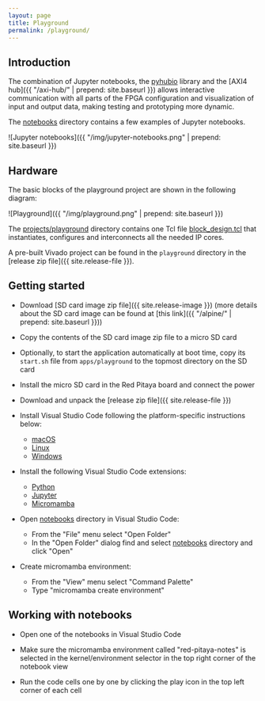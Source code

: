 ```yaml
---
layout: page
title: Playground
permalink: /playground/
---
```


Introduction
-----

The combination of Jupyter notebooks, the [pyhubio](https://github.com/pavel-demin/pyhubio) library and the [AXI4 hub]({{ "/axi-hub/" | prepend: site.baseurl }}) allows interactive communication with all parts of the FPGA configuration and visualization of input and output data, making testing and prototyping more dynamic.

The [notebooks](https://github.com/pavel-demin/red-pitaya-notes/tree/master/notebooks) directory contains a few examples of Jupyter notebooks.

![Jupyter notebooks]({{ "/img/jupyter-notebooks.png" | prepend: site.baseurl }})

Hardware
-----

The basic blocks of the playground project are shown in the following diagram:

![Playground]({{ "/img/playground.png" | prepend: site.baseurl }})

The [projects/playground](https://github.com/pavel-demin/red-pitaya-notes/tree/master/projects/playground) directory contains one Tcl file [block_design.tcl](https://github.com/pavel-demin/red-pitaya-notes/blob/master/projects/playground/block_design.tcl) that instantiates, configures and interconnects all the needed IP cores.

A pre-built Vivado project can be found in the `playground` directory in the [release zip file]({{ site.release-file }}).

Getting started
-----

- Download [SD card image zip file]({{ site.release-image }}) (more details about the SD card image can be found at [this link]({{ "/alpine/" | prepend: site.baseurl }}))
- Copy the contents of the SD card image zip file to a micro SD card
- Optionally, to start the application automatically at boot time, copy its `start.sh` file from `apps/playground` to the topmost directory on the SD card
- Install the micro SD card in the Red Pitaya board and connect the power
- Download and unpack the [release zip file]({{ site.release-file }})

- Install Visual Studio Code following the platform-specific instructions below:
  - [macOS](https://code.visualstudio.com/docs/setup/mac)
  - [Linux](https://code.visualstudio.com/docs/setup/linux)
  - [Windows](https://code.visualstudio.com/docs/setup/windows)

- Install the following Visual Studio Code extensions:
  - [Python](https://marketplace.visualstudio.com/items?itemName=ms-python.python)
  - [Jupyter](https://marketplace.visualstudio.com/items?itemName=ms-toolsai.jupyter)
  - [Micromamba](https://marketplace.visualstudio.com/items?itemName=corker.vscode-micromamba)

- Open [notebooks](https://github.com/pavel-demin/red-pitaya-notes/tree/master/notebooks) directory in Visual Studio Code:
  - From the "File" menu select "Open Folder"
  - In the "Open Folder" dialog find and select [notebooks](https://github.com/pavel-demin/red-pitaya-notes/tree/master/notebooks) directory and click "Open"

- Create micromamba environment:
  - From the "View" menu select "Command Palette"
  - Type "micromamba create environment"

Working with notebooks
-----

- Open one of the notebooks in Visual Studio Code

- Make sure the micromamba environment called "red-pitaya-notes" is selected in the kernel/environment selector in the top right corner of the notebook view

- Run the code cells one by one by clicking the play icon in the top left corner of each cell
